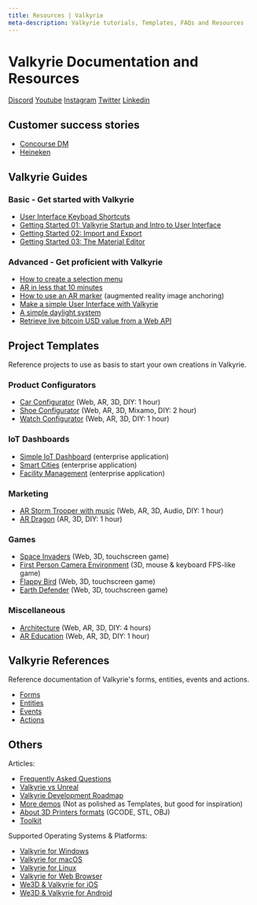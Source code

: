 ```yaml
---
title: Resources | Valkyrie
meta-description: Valkyrie tutorials, Templates, FAQs and Resources
---
```


# Valkyrie Documentation and Resources

<div class="row">
<div class="col-md-6">
<a class="mr-4" href="https://discord.gg/ZuBJtpN4Ce" target="_blank" class="umami--click--bt_discord_join__footer"><span class="fab fa-discord fa-lg"></span> Discord</a>
<a class="mr-4" href="https://www.youtube.com/channel/UC747bZf7cnsnCwTaTackCNw" target="_blank" class="umami--click--bt_youtube__footer"><span class="fab fa-youtube fa-lg"></span> Youtube</a>
<a class="mr-4" href="https://instagram.com/valkyrieengine" target="_blank" class="umami--click--bt_instagram__footer"><span class="fab fa-instagram fa-lg"></span> Instagram</a>
<a class="mr-4" href="https://twitter.com/talansoft" target="_blank" class="umami--click--bt_twitter__footer"><span class="fab fa-twitter fa-lg"></span> Twitter</a>
<a class="mr-4" href="https://www.linkedin.com/company/talansoft" target="_blank" class="umami--click--bt_linkedin__footer"><span class="fab fa-linkedin fa-lg"></span> Linkedin</a>
</div>
</div>

## Customer success stories
- [Concourse DM](./customers/concourse)
- [Heineken](./customers/heineken)

## Valkyrie Guides

### Basic - Get started with Valkyrie

- [User Interface Keyboad Shortcuts](VlkGuides/ui-keyboard-shortcuts)
- [Getting Started 01: Valkyrie Startup and Intro to User Interface](VlkGuides/getting-started-01-vlk-startup-and-ui)
- [Getting Started 02: Import and Export](VlkGuides/import_and_export)
- [Getting Started 03: The Material Editor](VlkGuides/Material-Editor)

### Advanced - Get proficient with Valkyrie

- [How to create a selection menu](VlkGuides/How-to-create-a-selection-menu)
- [AR in less that 10 minutes](VlkGuides/ar-in-10-mins)
- [How to use an AR marker](VlkGuides/ar-marker) (augmented reality image anchoring)
- [Make a simple User Interface with Valkyrie](VlkGuides/make-a-simple-ui)
- [A simple daylight system](VlkGuides/automatic-daylight-system)
- [Retrieve live bitcoin USD value from a Web API](VlkGuides/retrieve-btc-usd-http-web-api)

## Project Templates
Reference projects to use as basis to start your own creations in Valkyrie.

### Product Configurators
- [Car Configurator](./VlkSamples/Car-Configurator) (Web, AR, 3D, DIY: 1 hour)
- [Shoe Configurator](./VlkSamples/shoe-configurator) (Web, AR, 3D, Mixamo, DIY: 2 hour)
- [Watch Configurator](./VlkSamples/watch-configurator) (Web, AR, 3D, DIY: 1 hour)

### IoT Dashboards
- [Simple IoT Dashboard](./VlkSamples/iot_dashboard) (enterprise application)
- [Smart Cities](./VlkSamples/smart-cities) (enterprise application)
- [Facility Management](./VlkSamples/facility-management) (enterprise application)

### Marketing
- [AR Storm Trooper with music](./VlkSamples/ar-storm-trooper) (Web, AR, 3D, Audio, DIY: 1 hour)
- [AR Dragon](./VlkSamples/ar-dragon) (AR, 3D, DIY: 1 hour)

### Games
- [Space Invaders](./VlkSamples/space-invaders) (Web, 3D, touchscreen game)
- [First Person Camera Environment](./VlkSamples/First-Person-Camera-Environment) (3D, mouse & keyboard FPS-like game)
- [Flappy Bird](./VlkSamples/flappy-bird) (Web, 3D, touchscreen game)
- [Earth Defender](./VlkSamples/earth-defender) (Web, 3D, touchscreen game)

### Miscellaneous
- [Architecture](./VlkSamples/architecture) (Web, AR, 3D, DIY: 4 hours)
- [AR Education](./VlkSamples/ar-education) (Web, AR, 3D, DIY: 1 hour)

## Valkyrie References

Reference documentation of Valkyrie's forms, entities, events and actions.

- [Forms](./Vlk/RefForms)
- [Entities](./Vlk/RefEntities)
- [Events](./Vlk/RefEvents)
- [Actions](./Vlk/RefActions)

## Others

Articles:
- [Frequently Asked Questions](./resources/faq)
- [Valkyrie vs Unreal](./resources/valkyrie_vs_unreal)
- [Valkyrie Development Roadmap](./resources/roadmap)
- [More demos](./demos/demo-list) (Not as polished as Templates, but good for inspiration)
- [About 3D Printers formats](./resources/3d-printers) (GCODE, STL, OBJ)
- [Toolkit](./resources/tools)

Supported Operating Systems & Platforms:

- [Valkyrie for Windows](./Valkyrie-for-Windows)
- [Valkyrie for macOS](./Valkyrie-for-macOS)
- [Valkyrie for Linux](./Valkyrie-for-Linux)
- [Valkyrie for Web Browser](./Valkyrie-for-Browser)
- [We3D & Valkyrie for iOS](./Valkyrie-for-iOS)
- [We3D & Valkyrie for Android](./Valkyrie-for-Android)
